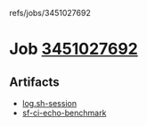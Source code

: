 refs/jobs/3451027692

# Job [3451027692](https://github.com/rokmoln/support-firecloud/runs/3451027692?check_suite_focus=true)

## Artifacts

* [log.sh-session](log.sh-session)
* [sf-ci-echo-benchmark](sf-ci-echo-benchmark)


